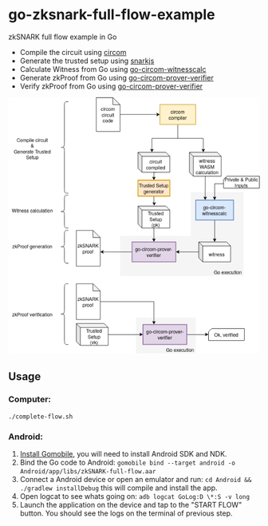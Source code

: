 # go-zksnark-full-flow-example

zkSNARK full flow example in Go

- Compile the circuit using [circom](https://github.com/iden3/circom)
- Generate the trusted setup using [snarkjs](https://github.com/iden3/snarkjs)
- Calculate Witness from Go using [go-circom-witnesscalc](https://github.com/iden3/go-circom-witnesscalc)
- Generate zkProof from Go using [go-circom-prover-verifier](https://github.com/iden3/go-circom-prover-verifier)
- Verify zkProof from Go using [go-circom-prover-verifier](https://github.com/iden3/go-circom-prover-verifier)

![](go-zksnark-flow.png)

## Usage

### Computer:
```
./complete-flow.sh
```

### Android:
1. [Install Gomobile](https://github.com/golang/go/wiki/Mobile), you will need to install Android SDK and NDK.
2. Bind the Go code to Android: `gomobile bind --target android -o Android/app/libs/zkSNARK-full-flow.aar`
3. Connect a Android device or open an emulator and run: `cd Android && ./gradlew installDebug` this will compile and install the app.
4. Open logcat to see whats going on: `adb logcat GoLog:D \*:S -v long`
5. Launch the application on the device and tap to the "START FLOW" button. You should see the logs on the terminal of previous step.
